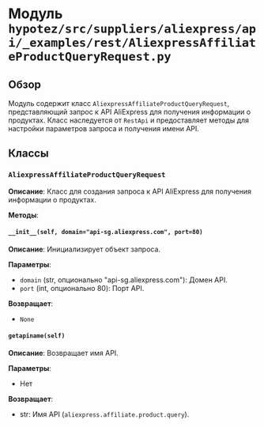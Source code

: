 # Модуль `hypotez/src/suppliers/aliexpress/api/_examples/rest/AliexpressAffiliateProductQueryRequest.py`

## Обзор

Модуль содержит класс `AliexpressAffiliateProductQueryRequest`, представляющий запрос к API AliExpress для получения информации о продуктах. Класс наследуется от `RestApi` и предоставляет методы для настройки параметров запроса и получения имени API.

## Классы

### `AliexpressAffiliateProductQueryRequest`

**Описание**: Класс для создания запроса к API AliExpress для получения информации о продуктах.

**Методы**:

#### `__init__(self, domain="api-sg.aliexpress.com", port=80)`

**Описание**: Инициализирует объект запроса.

**Параметры**:

- `domain` (str, опционально "api-sg.aliexpress.com"): Домен API.
- `port` (int, опционально 80): Порт API.

**Возвращает**:
-  `None`


#### `getapiname(self)`

**Описание**: Возвращает имя API.

**Параметры**:
- Нет

**Возвращает**:
- str: Имя API (`aliexpress.affiliate.product.query`).